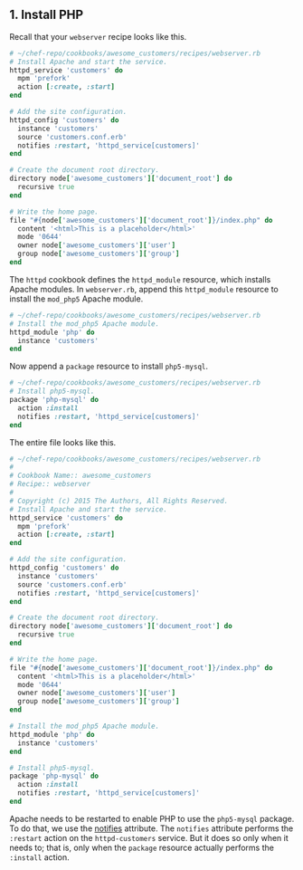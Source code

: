 ## 1. Install PHP

Recall that your `webserver` recipe looks like this.

```ruby
# ~/chef-repo/cookbooks/awesome_customers/recipes/webserver.rb
# Install Apache and start the service.
httpd_service 'customers' do
  mpm 'prefork'
  action [:create, :start]
end

# Add the site configuration.
httpd_config 'customers' do
  instance 'customers'
  source 'customers.conf.erb'
  notifies :restart, 'httpd_service[customers]'
end

# Create the document root directory.
directory node['awesome_customers']['document_root'] do
  recursive true
end

# Write the home page.
file "#{node['awesome_customers']['document_root']}/index.php" do
  content '<html>This is a placeholder</html>'
  mode '0644'
  owner node['awesome_customers']['user']
  group node['awesome_customers']['group']
end
```

The `httpd` cookbook defines the `httpd_module` resource, which installs Apache modules. In <code class="file-path">webserver.rb</code>, append this `httpd_module` resource to install the `mod_php5` Apache module.

```ruby
# ~/chef-repo/cookbooks/awesome_customers/recipes/webserver.rb
# Install the mod_php5 Apache module.
httpd_module 'php' do
  instance 'customers'
end
```

Now append a `package` resource to install `php5-mysql`.

```ruby
# ~/chef-repo/cookbooks/awesome_customers/recipes/webserver.rb
# Install php5-mysql.
package 'php-mysql' do
  action :install
  notifies :restart, 'httpd_service[customers]'
end
```

The entire file looks like this.

```ruby
# ~/chef-repo/cookbooks/awesome_customers/recipes/webserver.rb
#
# Cookbook Name:: awesome_customers
# Recipe:: webserver
#
# Copyright (c) 2015 The Authors, All Rights Reserved.
# Install Apache and start the service.
httpd_service 'customers' do
  mpm 'prefork'
  action [:create, :start]
end

# Add the site configuration.
httpd_config 'customers' do
  instance 'customers'
  source 'customers.conf.erb'
  notifies :restart, 'httpd_service[customers]'
end

# Create the document root directory.
directory node['awesome_customers']['document_root'] do
  recursive true
end

# Write the home page.
file "#{node['awesome_customers']['document_root']}/index.php" do
  content '<html>This is a placeholder</html>'
  mode '0644'
  owner node['awesome_customers']['user']
  group node['awesome_customers']['group']
end

# Install the mod_php5 Apache module.
httpd_module 'php' do
  instance 'customers'
end

# Install php5-mysql.
package 'php-mysql' do
  action :install
  notifies :restart, 'httpd_service[customers]'
end
```

Apache needs to be restarted to enable PHP to use the `php5-mysql` package. To do that, we use the [notifies](https://docs.chef.io/resource_common.html#notifications) attribute. The `notifies` attribute performs the `:restart` action on the `httpd-customers` service. But it does so only when it needs to; that is, only when the `package` resource actually performs the `:install` action.
